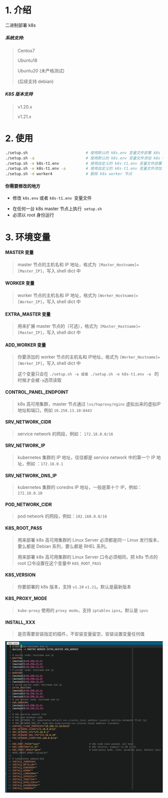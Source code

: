 # 1. 介绍

二进制部署 k8s

##### 系统支持:

> Centos7
>
> Ubuntu18
>
> Ubuntu20 (未严格测试)
>
> (后续支持 debian)

##### K8S 版本支持

> v1.20.x
>
> v1.21.x




# 2. 使用

```bash
./setup.sh                     		# 使用默认的 k8s.env 变量文件部署 k8s 集群
./setup.sh -a                  		# 使用默认的 k8s.env 变量文件添加 k8s worker 节点
./setup.sh -e k8s-t1.env       		# 使用自定义的 k8s-t1.env 变量文件部署 k8s 集群
./setup.sh -e k8s-t1.env -a    		# 使用自定义的 k8s-t1.env 变量文件添加 k8s worker 节点
./setup.sh -d worker4          		# 删除 k8s worker 节点
```

#### 你需要修改的地方

* 修改 ````k8s.env```` 或者 ````k8s-t1.env ````变量文件

+ 在任何一台 k8s master 节点上执行```` setup.sh````
+ 必须以 root 身份运行



# 3. 环境变量



#### MASTER 变量

> master 节点的主机名和 IP 地址，格式为```` [Master_Hostname]=[Master_IP]````，写入 shell dict 中

#### WORKER 变量

> worker 节点的主机名和 IP 地址，格式为 ````[Worker_Hostname]=[Worker_IP]````，写入 shell dict 中

#### EXTRA_MASTER 变量

> 用来扩展 master 节点的（可选），格式为```` [Master_Hostname]=[Master_IP]````，写入 shell dict 中

#### ADD_WORKER 变量

> 你要添加的 worker 节点的主机名和 IP地址，格式为  ````[Worker_Hostname]=[Worker_IP]````，写入 shell dict 中
>
> 这个变量只会在 ````./setup.sh -a 或者 ./setup.sh -e k8s-t1.env -a ```` 的时候才会被```` -a ````选项读取

#### CONTROL_PANEL_ENDPOINT

> k8s 高可用集群，master 节点通过 ````lvs/haproxy/nginx```` 虚拟出来的虚拟IP 地址和端口，例如 ````10.250.13.10:8443````

#### SRV_NETWORK_CIDR

> service network 的网段，例如： ````172.18.0.0/16````

#### SRV_NETWORK_IP

> kubernetes 集群的 IP 地址，往往都是 service network 中的第一个 IP 地址，例如 ：````172.18.0.1````

#### SRV_NETWORK_DNS_IP

> kubernetes 集群的 coredns IP 地址，一般是第十个 IP，例如： ````172.18.0.10````

#### POD_NETWORK_CIDR

> pod network 的网段，例如：````192.168.0.0/16````

#### K8S_ROOT_PASS

> 用来部署 k8s 高可用集群的 Linux Server 必须都是同一 Linux 发行版本，要么都是 Debian 系列，要么都是 RHEL 系列。
>
> 用来部署 k8s 高可用集群的 Linux Server 口令必须相同，把 k8s 节点的 root 口令设置在这个变量中 ````K8S_ROOT_PASS````

#### K8S_VERSION

> 你要部署的 k8s 版本，支持 ````v1.20```` ````v1.21````。默认是最新版本

#### K8S_PROXY_MODE

> ````kube-proxy```` 使用的 ````proxy mode````，支持 ````iptables````  ````ipvs````。默认是 ````ipvs````

#### INSTALL_XXX

> 是否需要安装指定的插件，不安装变量留空，安装设置变量任何值



![avatar](images/k8s.env.png)
